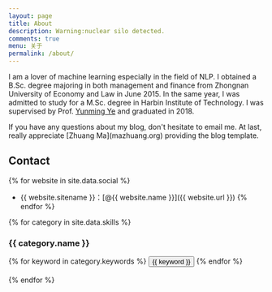 ```yaml
---
layout: page
title: About
description: Warning:nuclear silo detected.
comments: true
menu: 关于
permalink: /about/
---
```

I am a lover of machine learning especially in the field of NLP. I obtained a B.Sc. degree majoring in both management and finance from Zhongnan University of Economy and Law in June 2015. In the same year,
I was admitted to study for a M.Sc. degree in Harbin Institute of Technology. I was supervised by Prof. [Yunming Ye](http://homepage.hit.edu.cn/pages/yeyunming) and graduated in 2018.


<p align="left">If you have any questions about my blog, don't hesitate to email me. At last, really appreciate [Zhuang Ma](mazhuang.org) providing the blog template.
</p>


## Contact

{% for website in site.data.social %}
* {{ website.sitename }}：[@{{ website.name }}]({{ website.url }})
{% endfor %}


{% for category in site.data.skills %}
### {{ category.name }}
<div class="btn-inline">
{% for keyword in category.keywords %}
<button class="btn btn-outline" type="button">{{ keyword }}</button>
{% endfor %}
<br>
<br>
</div>
{% endfor %}
